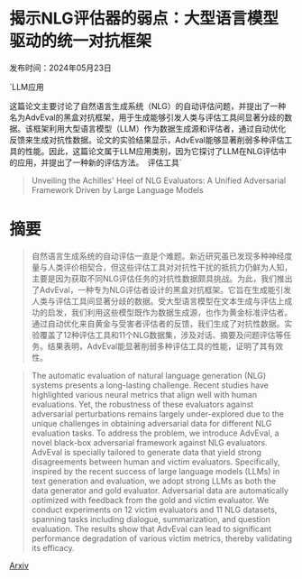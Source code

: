 # 揭示NLG评估器的弱点：大型语言模型驱动的统一对抗框架

发布时间：2024年05月23日

`LLM应用

这篇论文主要讨论了自然语言生成系统（NLG）的自动评估问题，并提出了一种名为AdvEval的黑盒对抗框架，用于生成能够引发人类与评估工具间显著分歧的数据。该框架利用大型语言模型（LLM）作为数据生成源和评估者，通过自动优化反馈来生成对抗性数据。论文的实验结果显示，AdvEval能够显著削弱多种评估工具的性能。因此，这篇论文属于LLM应用类别，因为它探讨了LLM在NLG评估中的应用，并提出了一种新的评估方法。` `评估工具`

> Unveiling the Achilles' Heel of NLG Evaluators: A Unified Adversarial Framework Driven by Large Language Models

# 摘要

> 自然语言生成系统的自动评估一直是个难题。新近研究虽已发现多种神经度量与人类评价相契合，但这些评估工具对对抗性干扰的抵抗力仍鲜为人知，主要是因为获取不同NLG评估任务的对抗性数据颇具挑战。为此，我们推出了AdvEval，一种专为NLG评估者设计的黑盒对抗框架。它旨在生成能引发人类与评估工具间显著分歧的数据。受大型语言模型在文本生成与评估上成功的启发，我们利用这些模型既作为数据生成源，也作为黄金标准评估者。通过自动优化来自黄金与受害者评估者的反馈，我们生成了对抗性数据。实验覆盖了12种评估工具和11个NLG数据集，涉及对话、摘要及问题评估等任务。结果表明，AdvEval能显著削弱多种评估工具的性能，证明了其有效性。

> The automatic evaluation of natural language generation (NLG) systems presents a long-lasting challenge. Recent studies have highlighted various neural metrics that align well with human evaluations. Yet, the robustness of these evaluators against adversarial perturbations remains largely under-explored due to the unique challenges in obtaining adversarial data for different NLG evaluation tasks. To address the problem, we introduce AdvEval, a novel black-box adversarial framework against NLG evaluators. AdvEval is specially tailored to generate data that yield strong disagreements between human and victim evaluators. Specifically, inspired by the recent success of large language models (LLMs) in text generation and evaluation, we adopt strong LLMs as both the data generator and gold evaluator. Adversarial data are automatically optimized with feedback from the gold and victim evaluator. We conduct experiments on 12 victim evaluators and 11 NLG datasets, spanning tasks including dialogue, summarization, and question evaluation. The results show that AdvEval can lead to significant performance degradation of various victim metrics, thereby validating its efficacy.

[Arxiv](https://arxiv.org/abs/2405.14646)